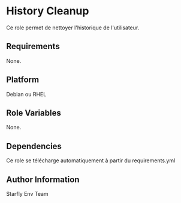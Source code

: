 History Cleanup
===============

Ce role permet de nettoyer l'historique de l'utilisateur.

Requirements
------------

None.

Platform
--------

Debian ou RHEL

Role Variables
--------------

None.

Dependencies
------------

Ce role se télécharge automatiquement à partir du requirements.yml

Author Information
------------------

Starfly Env Team
